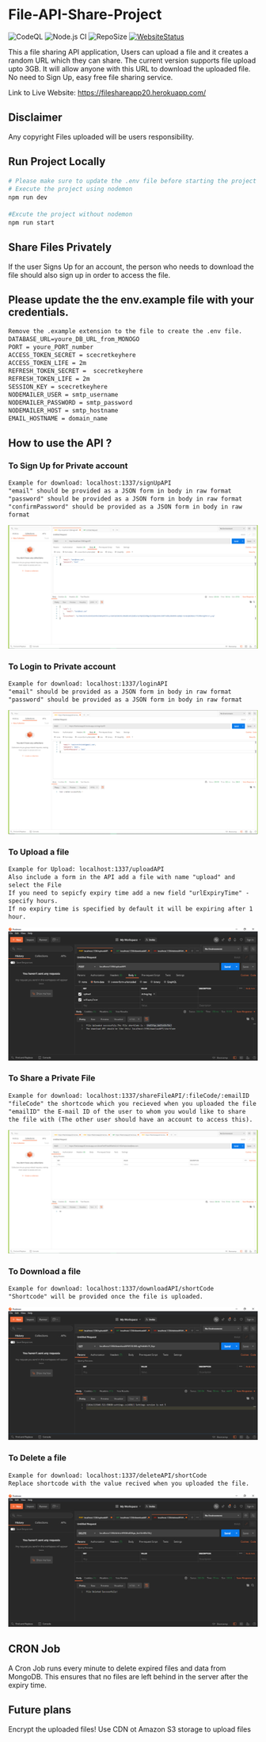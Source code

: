 # File-API-Share-Project 
![CodeQL](https://github.com/hookFang/File-Share-Node.js-Express/workflows/CodeQL/badge.svg?branch=master) ![Node.js CI](https://github.com/hookFang/File-Share-Node.js-Express/workflows/Node.js%20CI/badge.svg?branch=master) ![RepoSize](https://img.shields.io/github/repo-size/hookFang/File-Share-Node.js-Express?label=Repo%20Size&style=plastic) [![WebsiteStatus](https://img.shields.io/website?down_color=red&label=Website%20Status&logo=website&style=plastic&up_color=light%20green&url=https%3A%2F%2Ffileshareapp20.herokuapp.com%2F)](https://fileshareapp20.herokuapp.com/)


This a file sharing API application, Users can upload a file and it creates a random URL which they can share.
The current version supports file upload upto 3GB. 
It will allow anyone with this URL to download the uploaded file. No need to Sign Up, easy free file sharing service.

Link to Live Website: https://fileshareapp20.herokuapp.com/

## Disclaimer

Any copyright Files uploaded will be users responsibility.

## Run Project Locally
```sh
# Please make sure to update the .env file before starting the project
# Execute the project using nodemon
npm run dev

#Excute the project without nodemon
npm run start
```
## Share Files Privately

If the user Signs Up for an account, the person who needs to download the file should also sign up in order to access the file.

## Please update the the env.example file with your credentials.

    Remove the .example extension to the file to create the .env file.
    DATABASE_URL=youre_DB_URL_from_MONOGO
    PORT = youre_PORT_number
    ACCESS_TOKEN_SECRET = scecretkeyhere
    ACCESS_TOKEN_LIFE = 2m
    REFRESH_TOKEN_SECRET =  scecretkeyhere
    REFRESH_TOKEN_LIFE = 2m
    SESSION_KEY = scecretkeyhere
    NODEMAILER_USER = smtp_username
    NODEMAILER_PASSWORD = smtp_password
    NODEMAILER_HOST = smtp_hostname
    EMAIL_HOSTNAME = domain_name

## How to use the API ?

### To Sign Up for Private account

    Example for download: localhost:1337/signUpAPI
    "email" should be provided as a JSON form in body in raw format
    "password" should be provided as a JSON form in body in raw format
    "confirmPassword" should be provided as a JSON form in body in raw format

![Alt Text](https://github.com/hookFang/File-API-Project/blob/master/API%20Photos/Login%20API.PNG)

### To Login to Private account

    Example for download: localhost:1337/loginAPI
    "email" should be provided as a JSON form in body in raw format
    "password" should be provided as a JSON form in body in raw format

![Alt Text](https://github.com/hookFang/File-API-Project/blob/master/API%20Photos/SignUpAPI.PNG)

### To Upload a file

    Example for Upload: localhost:1337/uploadAPI
    Also include a form in the API add a file with name "upload" and select the File
    If you need to sepicfy expiry time add a new field "urlExpiryTime" - specify hours.
    If no expiry time is specified by default it will be expiring after 1 hour.

![Alt Text](https://github.com/hookFang/File-API-Project/blob/master/API%20Photos/UploadAPIExample.PNG)

### To Share a Private File

    Example for download: localhost:1337/shareFileAPI/:fileCode/:emailID
    "fileCode" the shortcode which you recieved when you uploaded the file
    "emailID" the E-mail ID of the user to whom you would like to share the file with (The other user should have an account to access this).

![Alt Text](https://github.com/hookFang/File-API-Project/blob/master/API%20Photos/ShareFileAPI.PNG)

### To Download a file

    Example for download: localhost:1337/downloadAPI/shortCode
    "Shortcode" will be provided once the file is uploaded.

![Alt Text](https://github.com/hookFang/File-API-Project/blob/master/API%20Photos/DownloadAPIExample.PNG)

### To Delete a file

    Example for download: localhost:1337/deleteAPI/shortCode
    Replace shortcode with the value recived when you uploaded the file.

![Alt Text](https://github.com/hookFang/File-API-Project/blob/master/API%20Photos/DeleteAPIExample.PNG)

## CRON Job

A Cron Job runs every minute to delete expired files and data from MongoDB. This ensures that no files are left behind in the server after the expiry time.

## Future plans

Encrypt the uploaded files!
Use CDN ot Amazon S3 storage to upload files
